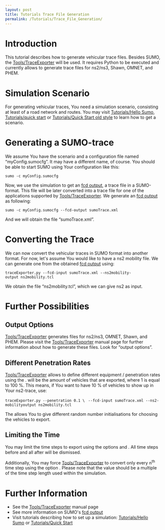 ```yaml
---
layout: post
title: Tutorials Trace File Generation
permalink: /Tutorials/Trace_File_Generation/
---
```


Introduction
============

This tutorial describes how to generate vehicular trace files. Besides SUMO, the [Tools/TraceExporter](/Tools/TraceExporter "wikilink") will be used. It requires Python to be executed and currently allows to generate trace files for ns2/ns3, Shawn, OMNET, and PHEM.

Simulation Scenario
===================

For generating vehicular traces, You need a simulation scenario, consisting at least of a road network and routes. You may visit [Tutorials/Hello Sumo](/Tutorials/Hello_Sumo "wikilink"), [Tutorials/quick start](/Tutorials/quick_start "wikilink") or [Tutorials/Quick Start old style](/Tutorials/Quick_Start_old_style "wikilink") to learn how to get a scenario.

Generating a SUMO-trace
=======================

We assume You have the scenario and a configuration file named “myConfig.sumocfg”. It may have a different name, of course. You should be able to start SUMO using Your configuration like this:

`sumo -c myConfig.sumocfg`

Now, we use the simulation to get an [fcd output](/Simulation/Output/FCDOutput "wikilink"), a trace file in a SUMO-format. This file will be later converted into a trace file for one of the applications supported by [Tools/TraceExporter](/Tools/TraceExporter "wikilink"). We generate an [fcd output](/Simulation/Output/FCDOutput "wikilink") as following:

`sumo -c myConfig.sumocfg --fcd-output sumoTrace.xml`

And we will obtain the file “sumoTrace.xml”.

Converting the Trace
====================

We can now convert the vehicular traces in SUMO format into another format. For now, let's assume You would like to have a ns2 mobility file. We can generate one from the obtained [fcd output](/Simulation/Output/FCDOutput "wikilink") using:

`traceExporter.py --fcd-input sumoTrace.xml --ns2mobility-output ns2mobility.tcl`

We obtain the file “ns2mobility.tcl”, which we can give ns2 as input.

Further Possibilities
=====================

Output Options
--------------

[Tools/TraceExporter](/Tools/TraceExporter "wikilink") generates files for ns2/ns3, OMNET, Shawn, and PHEM. Please visit the [Tools/TraceExporter](/Tools/TraceExporter "wikilink") manual page for further information about how to generate these files. Look for “output options”.

Different Penetration Rates
---------------------------

[Tools/TraceExporter](/Tools/TraceExporter "wikilink") allows to define different equipment / penetration rates using the . will be the amount of vehicles that are exported, where 1 is equal to 100 %. This means, if You want to have 10 % of vehicles to show up in Your ns2-trace, use:

`traceExporter.py --penetration 0.1 \`
` --fcd-input sumoTrace.xml --ns2-mobilityoutput ns2mobility.tcl`

The allows You to give different random number initialisations for choosing the vehicles to export.

Limiting the Time
-----------------

You may limit the time steps to export using the options and . All time steps before and all after will be dismissed.

Additionally, You may force [Tools/TraceExporter](/Tools/TraceExporter "wikilink") to convert only every n<sup>th</sup> time step using the option . Please note that the value should be a multiple of the time step length used within the simulation.

Further Information
===================

-   See the [Tools/TraceExporter](/Tools/TraceExporter "wikilink") manual page
-   See more information on SUMO's [fcd output](/Simulation/Output/FCDOutput "wikilink")
-   Visit tutorials describing how to set up a simulation: [Tutorials/Hello Sumo](/Tutorials/Hello_Sumo "wikilink") or [Tutorials/Quick Start](/Tutorials/Quick_Start "wikilink")
